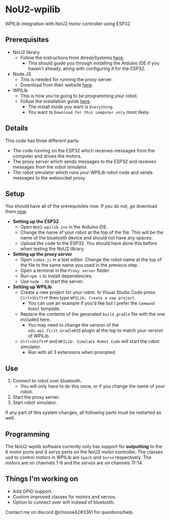 # NoU2-wpilib
WPILib integration with NoU2 motor controller using ESP32
## Prerequisites
- NoU2 library
  - Follow the instructions from AlredoSystems [here](https://github.com/AlfredoSystems/Alfredo-NoU2).
    - This should guide you through installing the Arduino IDE if you haven't already, along with configuring it for the ESP32.
- Node.JS
  - This is needed for running the proxy server.
  - Download from their website [here](https://nodejs.org/en/download/). 
- WPILib
  - This is how you're going to be programming your robot.
  - Follow the installation guide [here](https://docs.wpilib.org/en/stable/docs/zero-to-robot/step-2/wpilib-setup.html).
    - The install mode you want is `Everything`.
    - You want to `Download for this computer only` most likely.
## Details
This code has three different parts:
  - The code running on the ESP32 which receives messages from the computer and drives the motors.
  - The proxy server which sends messages to the ESP32 and receives messages from the robot simulator.
  - The robot simulator which runs your WPILib robot code and sends messages to the websocket proxy.
## Setup
You should have all of the prerequisites now. If you do not, go download them [now](https://github.com/afredge/NoU2-wpilib#Prerequisites).

- **Setting up the ESP32**
  - Open `NoU2-wpilib.ino` in the Arduino IDE.
  - Change the name of your robot at the top of the file. This will be the name of the bluetooth device and should not have any spaces.
  - Upload the code to the ESP32. You should have done this before when testing the NoU2 library.
- **Setting up the proxy server**
  - Open `index.js` in a text editor. Change the robot name at the top of the file to the same name you used in the previous step.
  - Open a terminal in the `Proxy server` folder.
  - Run `npm i` to install dependencies.
  - Use `node .` to start the server.
- **Setting up WPILib**
  - Create a new project for your robot. In Visual Studio Code press `Ctrl+Shift+P` then type `WPILib: Create a new project`.
    - You can use an example if you'd like but I prefer the `Command Robot` template.
  - Replace the contents of the generated `build.gradle` file with the one included here.
    - You may need to change the version of the `edu.wpi.first.GradleRIO` plugin at the top to match your version of WPILib.
  - `Ctrl+Shift+P` and `WPILib: Simulate Robot Code` will start the robot simulator.
    - Run with all 3 extensions when prompted.
## Use
1. Connect to robot over bluetooth.
    - You will only have to do this once, or if you change the name of your robot.
2. Start the proxy server.
3. Start robot simulator.

If any part of this system changes, all following parts must be restarted as well. 
## Programming
The NoU2-wpilib software currently only has support for **outputting** to the 6 motor ports and 4 servo ports on the NoU2 motor controller. 
The classes usd to control motors in WPILib are `Spark` and `Servo` respectively. 
The motors are on channels 1-6 and the servos are on channels 11-14.
## Things I'm working on 
- Add GPIO support.
- Custom improved classes for motors and servos.
- Option to connect over wifi instead of bluetooth.

Contact me on discord @choose42#3361 for questions/help.
